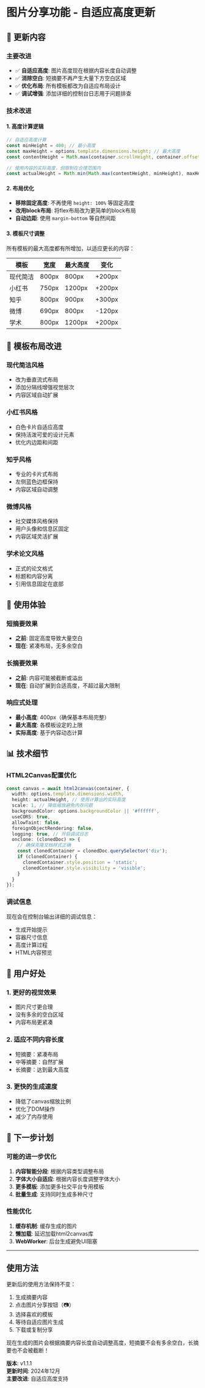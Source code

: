 # 图片分享功能 - 自适应高度更新

## 🎯 更新内容

### 主要改进
- ✅ **自适应高度**: 图片高度现在根据内容长度自动调整
- ✅ **消除空白**: 短摘要不再产生大量下方空白区域
- ✅ **优化布局**: 所有模板都改为自适应布局设计
- ✅ **调试增强**: 添加详细的控制台日志用于问题排查

### 技术改进

#### 1. 高度计算逻辑
```typescript
// 自适应高度计算
const minHeight = 400; // 最小高度
const maxHeight = options.template.dimensions.height; // 最大高度
const contentHeight = Math.max(container.scrollHeight, container.offsetHeight);

// 使用内容的实际高度，但限制在合理范围内
const actualHeight = Math.min(Math.max(contentHeight, minHeight), maxHeight);
```

#### 2. 布局优化
- **移除固定高度**: 不再使用 `height: 100%` 等固定高度
- **改用block布局**: 将flex布局改为更简单的block布局
- **自动边距**: 使用 `margin-bottom` 等自然间距

#### 3. 模板尺寸调整
所有模板的最大高度都有所增加，以适应更长的内容：

| 模板 | 宽度 | 最大高度 | 变化 |
|------|------|----------|------|
| 现代简洁 | 800px | 800px | +200px |
| 小红书 | 750px | 1200px | +200px |
| 知乎 | 800px | 900px | +300px |
| 微博 | 690px | 800px | -120px |
| 学术 | 800px | 1200px | +200px |

## 🎨 模板布局改进

### 现代简洁风格
- 改为垂直流式布局
- 添加分隔线增强视觉层次
- 内容区域自动扩展

### 小红书风格
- 白色卡片自适应高度
- 保持活泼可爱的设计元素
- 优化内边距和间距

### 知乎风格
- 专业的卡片式布局
- 左侧蓝色边框保持
- 内容区域自动调整

### 微博风格
- 社交媒体风格保持
- 用户头像和信息区固定
- 内容区域灵活扩展

### 学术论文风格
- 正式的论文格式
- 标题和内容分离
- 引用信息固定在底部

## 🔧 使用体验

### 短摘要效果
- **之前**: 固定高度导致大量空白
- **现在**: 紧凑布局，无多余空白

### 长摘要效果
- **之前**: 内容可能被截断或溢出
- **现在**: 自动扩展到合适高度，不超过最大限制

### 响应式处理
- **最小高度**: 400px（确保基本布局完整）
- **最大高度**: 各模板设定的上限
- **实际高度**: 基于内容动态计算

## 📊 技术细节

### HTML2Canvas配置优化
```typescript
const canvas = await html2canvas(container, {
  width: options.template.dimensions.width,
  height: actualHeight, // 使用计算出的实际高度
  scale: 1, // 降低缩放避免内存问题
  backgroundColor: options.backgroundColor || '#ffffff',
  useCORS: true,
  allowTaint: false,
  foreignObjectRendering: false,
  logging: true, // 开启调试日志
  onclone: (clonedDoc) => {
    // 确保克隆文档样式正确
    const clonedContainer = clonedDoc.querySelector('div');
    if (clonedContainer) {
      clonedContainer.style.position = 'static';
      clonedContainer.style.visibility = 'visible';
    }
  }
});
```

### 调试信息
现在会在控制台输出详细的调试信息：
- 生成开始提示
- 容器尺寸信息
- 高度计算过程
- HTML内容预览

## 🎯 用户好处

### 1. 更好的视觉效果
- 图片尺寸更合理
- 没有多余的空白区域
- 内容布局更紧凑

### 2. 适应不同内容长度
- 短摘要：紧凑布局
- 中等摘要：自然扩展
- 长摘要：达到最大高度

### 3. 更快的生成速度
- 降低了canvas缩放比例
- 优化了DOM操作
- 减少了内存使用

## 🚀 下一步计划

### 可能的进一步优化
1. **内容智能分段**: 根据内容类型调整布局
2. **字体大小自适应**: 根据内容长度调整字体大小
3. **更多模板**: 添加更多社交平台专用模板
4. **批量生成**: 支持同时生成多种尺寸

### 性能优化
1. **缓存机制**: 缓存生成的图片
2. **懒加载**: 延迟加载html2canvas库
3. **WebWorker**: 后台生成避免UI阻塞

---

## 使用方法

更新后的使用方法保持不变：

1. 生成摘要内容
2. 点击图片分享按钮（📷）
3. 选择喜欢的模板
4. 等待自适应图片生成
5. 下载或复制分享

现在生成的图片会根据摘要内容长度自动调整高度，短摘要不会有多余空白，长摘要也不会被截断！

**版本**: v1.1.1  
**更新时间**: 2024年12月  
**主要改进**: 自适应高度支持